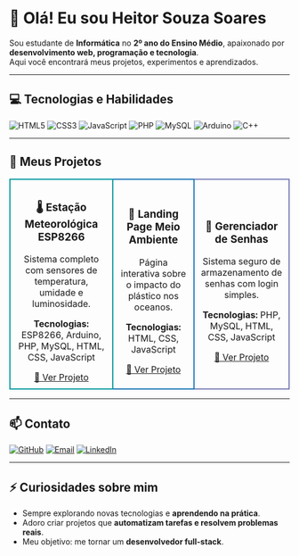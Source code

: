 # 👋 Olá! Eu sou Heitor Souza Soares

Sou estudante de **Informática** no **2º ano do Ensino Médio**, apaixonado por **desenvolvimento web, programação e tecnologia**.  
Aqui você encontrará meus projetos, experimentos e aprendizados.

---

## 💻 Tecnologias e Habilidades

<p align="left">
  <img src="https://img.shields.io/badge/HTML5-E34F26?style=for-the-badge&logo=html5&logoColor=white" alt="HTML5"/>
  <img src="https://img.shields.io/badge/CSS3-1572B6?style=for-the-badge&logo=css3&logoColor=white" alt="CSS3"/>
  <img src="https://img.shields.io/badge/JavaScript-F7DF1E?style=for-the-badge&logo=javascript&logoColor=black" alt="JavaScript"/>
  <img src="https://img.shields.io/badge/PHP-777BB4?style=for-the-badge&logo=php&logoColor=white" alt="PHP"/>
  <img src="https://img.shields.io/badge/MySQL-4479A1?style=for-the-badge&logo=mysql&logoColor=white" alt="MySQL"/>
  <img src="https://img.shields.io/badge/Arduino-00979D?style=for-the-badge&logo=arduino&logoColor=white" alt="Arduino"/>
  <img src="https://img.shields.io/badge/C++-00599C?style=for-the-badge&logo=c%2B%2B&logoColor=white" alt="C++"/>
</p>

---

## 🚀 Meus Projetos

<table>
  <tr>
    <td align="center" style="border: 2px solid #00979D; border-radius: 10px; padding: 10px;">
      <h3>🌡️ Estação Meteorológica ESP8266</h3>
      <p>Sistema completo com sensores de temperatura, umidade e luminosidade.</p>
      <p><b>Tecnologias:</b> ESP8266, Arduino, PHP, MySQL, HTML, CSS, JavaScript</p>
      <a href="https://github.com/HeitorSouzaSoares25/EstacaoMeteorologica">🔗 Ver Projeto</a>
    </td>
    <td align="center" style="border: 2px solid #1572B6; border-radius: 10px; padding: 10px;">
      <h3>🌱 Landing Page Meio Ambiente</h3>
      <p>Página interativa sobre o impacto do plástico nos oceanos.</p>
      <p><b>Tecnologias:</b> HTML, CSS, JavaScript</p>
      <a href="https://github.com/HeitorSouzaSoares25/LandingPageMeioAmbiente">🔗 Ver Projeto</a>
    </td>
    <td align="center" style="border: 2px solid #777BB4; border-radius: 10px; padding: 10px;">
      <h3>🔐 Gerenciador de Senhas</h3>
      <p>Sistema seguro de armazenamento de senhas com login simples.</p>
      <p><b>Tecnologias:</b> PHP, MySQL, HTML, CSS, JavaScript</p>
      <a href="https://github.com/HeitorSouzaSoares25/GerenciadorSenhas">🔗 Ver Projeto</a>
    </td>
  </tr>
</table>

---

## 📫 Contato

<p align="left">
  <a href="https://github.com/HeitorSouzaSoares25" target="_blank"><img src="https://img.shields.io/badge/GitHub-181717?style=for-the-badge&logo=github&logoColor=white" alt="GitHub"/></a>
  <a href="mailto:seuemail@email.com" target="_blank"><img src="https://img.shields.io/badge/Email-D14836?style=for-the-badge&logo=gmail&logoColor=white" alt="Email"/></a>
  <a href="https://linkedin.com/in/seulinkedin" target="_blank"><img src="https://img.shields.io/badge/LinkedIn-0A66C2?style=for-the-badge&logo=linkedin&logoColor=white" alt="LinkedIn"/></a>
</p>

---

## ⚡ Curiosidades sobre mim

- Sempre explorando novas tecnologias e **aprendendo na prática**.  
- Adoro criar projetos que **automatizam tarefas e resolvem problemas reais**.  
- Meu objetivo: me tornar um **desenvolvedor full-stack**.
